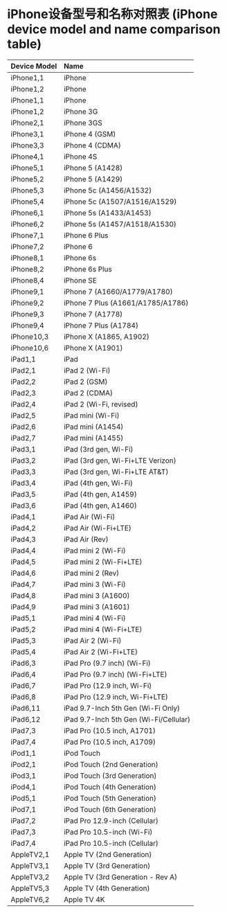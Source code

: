 # iPhone设备型号和名称对照表 (iPhone device model and name comparison table)

| Device Model | Name |
| - | :- |
| iPhone1,1 | iPhone |
| iPhone1,2 | iPhone |
| iPhone1,1	| iPhone |
| iPhone1,2	| iPhone 3G |
| iPhone2,1	| iPhone 3GS |
| iPhone3,1	| iPhone 4 (GSM) |
| iPhone3,3	| iPhone 4 (CDMA) |
| iPhone4,1	| iPhone 4S |
| iPhone5,1	| iPhone 5 (A1428) |
| iPhone5,2	| iPhone 5 (A1429) |
| iPhone5,3	| iPhone 5c (A1456/A1532) |
| iPhone5,4	| iPhone 5c (A1507/A1516/A1529) |
| iPhone6,1	| iPhone 5s (A1433/A1453) |
| iPhone6,2	| iPhone 5s (A1457/A1518/A1530) |
| iPhone7,1	| iPhone 6 Plus |
| iPhone7,2	| iPhone 6 |
| iPhone8,1	| iPhone 6s |
| iPhone8,2	| iPhone 6s Plus |
| iPhone8,4	| iPhone SE |
| iPhone9,1	| iPhone 7 (A1660/A1779/A1780) |
| iPhone9,2	| iPhone 7 Plus (A1661/A1785/A1786) |
| iPhone9,3	| iPhone 7 (A1778) |
| iPhone9,4	| iPhone 7 Plus (A1784) |
| iPhone10,3	| iPhone X (A1865, A1902) |
| iPhone10,6	| iPhone X (A1901) |
| iPad1,1	| iPad |
| iPad2,1	| iPad 2 (Wi-Fi) |
| iPad2,2	| iPad 2 (GSM) |
| iPad2,3	| iPad 2 (CDMA) |
| iPad2,4	| iPad 2 (Wi-Fi, revised) |
| iPad2,5	| iPad mini (Wi-Fi) |
| iPad2,6	| iPad mini (A1454) |
| iPad2,7	| iPad mini (A1455) |
| iPad3,1	| iPad (3rd gen, Wi-Fi) |
| iPad3,2	| iPad (3rd gen, Wi-Fi+LTE Verizon) |
| iPad3,3	| iPad (3rd gen, Wi-Fi+LTE AT&T) |
| iPad3,4	| iPad (4th gen, Wi-Fi) |
| iPad3,5	| iPad (4th gen, A1459) |
| iPad3,6	| iPad (4th gen, A1460) |
| iPad4,1	| iPad Air (Wi-Fi) |
| iPad4,2	| iPad Air (Wi-Fi+LTE) |
| iPad4,3	| iPad Air (Rev) |
| iPad4,4	| iPad mini 2 (Wi-Fi) |
| iPad4,5	| iPad mini 2 (Wi-Fi+LTE) |
| iPad4,6	| iPad mini 2 (Rev) |
| iPad4,7	| iPad mini 3 (Wi-Fi) |
| iPad4,8	| iPad mini 3 (A1600) |
| iPad4,9	| iPad mini 3 (A1601) |
| iPad5,1	| iPad mini 4 (Wi-Fi) |
| iPad5,2	| iPad mini 4 (Wi-Fi+LTE) |
| iPad5,3	| iPad Air 2 (Wi-Fi) |
| iPad5,4	| iPad Air 2 (Wi-Fi+LTE) |
| iPad6,3	| iPad Pro (9.7 inch) (Wi-Fi) |
| iPad6,4	| iPad Pro (9.7 inch) (Wi-Fi+LTE) |
| iPad6,7	| iPad Pro (12.9 inch, Wi-Fi) |
| iPad6,8	| iPad Pro (12.9 inch, Wi-Fi+LTE) |
| iPad6,11	| iPad 9.7-Inch 5th Gen (Wi-Fi Only) |
| iPad6,12	| iPad 9.7-Inch 5th Gen (Wi-Fi/Cellular) |
| iPad7,3	| iPad Pro (10.5 inch, A1701) |
| iPad7,4	| iPad Pro (10.5 inch, A1709) |
| iPod1,1	| iPod Touch |
| iPod2,1	| iPod Touch (2nd Generation) |
| iPod3,1	| iPod Touch (3rd Generation) |
| iPod4,1	| iPod Touch (4th Generation) |
| iPod5,1	| iPod Touch (5th Generation) |
| iPod7,1	| iPod Touch (6th Generation) |
| iPad7,2	| iPad Pro 12.9-inch (Cellular)|
| iPad7,3	| iPad Pro 10.5-inch (Wi-Fi)|
| iPad7,4	| iPad Pro 10.5-inch (Cellular)|
| AppleTV2,1	| Apple TV (2nd Generation) |
| AppleTV3,1	| Apple TV (3rd Generation) |
| AppleTV3,2	| Apple TV (3rd Generation - Rev A) |
| AppleTV5,3	| Apple TV (4th Generation) |
| AppleTV6,2	| Apple TV 4K |

